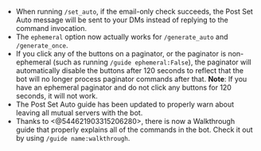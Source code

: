 - When running `/set_auto`, if the email-only check succeeds, the Post Set Auto message will be sent to your DMs instead of replying to the command invocation.
- The `ephemeral` option now actually works for `/generate_auto` and `/generate_once`.
- If you click any of the buttons on a paginator, or the paginator is non-ephemeral (such as running `/guide ephemeral:False`), the paginator will automatically disable the buttons after 120 seconds to reflect that the bot will no longer process paginator commands after that. **Note**: If you have an ephemeral paginator and do not click any buttons for 120 seconds, it will not work.
- The Post Set Auto guide has been updated to properly warn about leaving all mutual servers with the bot.
- Thanks to <@544621903315206280>, there is now a Walkthrough guide that properly explains all of the commands in the bot. Check it out by using `/guide name:walkthrough`.
